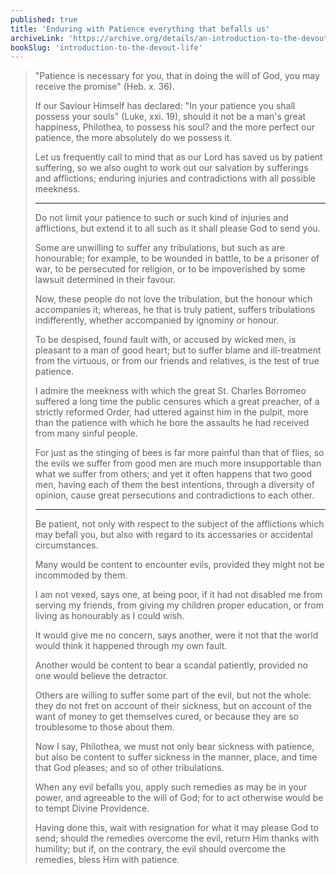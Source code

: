 ```yaml
---
published: true
title: 'Enduring with Patience everything that befalls us'
archiveLink: 'https://archive.org/details/an-introduction-to-the-devout-life/page/98?view=theater'
bookSlug: 'introduction-to-the-devout-life'
---
```


> "Patience is necessary for you, that in doing the will of God, you may receive the promise" (Heb. x. 36).
>
> If our Saviour Himself has declared: "In your patience you shall possess your souls" (Luke, xxi. 19), should it not be a man's great happiness, Philothea, to possess his soul? and the more perfect our patience, the more absolutely do we possess it.
>
> Let us frequently call to mind that as our Lord has saved us by patient suffering, so we also ought to work out our salvation by sufferings and afflictions; enduring injuries and contradictions with all possible meekness.
>
> ---
>
> Do not limit your patience to such or such kind of injuries and afflictions, but extend it to all such as it shall please God to send you.
>
> Some are unwilling to suffer any tribulations, but such as are honourable; for example, to be wounded in battle, to be a prisoner of war, to be persecuted for religion, or to be impoverished by some lawsuit determined in their favour.
>
> Now, these people do not love the tribulation, but the honour which accompanies it; whereas, he that is truly patient, suffers tribulations indifferently, whether accompanied by ignominy or honour.
>
> To be despised, found fault with, or accused by wicked men, is pleasant to a man of good heart; but to suffer blame and ill-treatment from the virtuous, or from our friends and relatives, is the test of true patience.
>
> I admire the meekness with which the great St. Charles Borromeo suffered a long time the public censures which a great preacher, of a strictly reformed Order, had uttered against him in the pulpit, more than the patience with which he bore the assaults he had received from many sinful people.
>
> For just as the stinging of bees is far more painful than that of flies, so the evils we suffer from good men are much more insupportable than what we suffer from others; and yet it often happens that two good men, having each of them the best intentions, through a diversity of opinion, cause great persecutions and contradictions to each other.
>
> ---
>
> Be patient, not only with respect to the subject of the afflictions which may befall you, but also with regard to its accessaries or accidental circumstances.
>
> Many would be content to encounter evils, provided they might not be incommoded by them.
>
> I am not vexed, says one, at being poor, if it had not disabled me from serving my friends, from giving my children proper education, or from living as honourably as I could wish.
>
> It would give me no concern, says another, were it not that the world would think it happened through my own fault.
>
> Another would be content to bear a scandal patiently, provided no one would believe the detractor.
>
> Others are willing to suffer some part of the evil, but not the whole: they do not fret on account of their sickness, but on account of the want of money to get themselves cured, or because they are so troublesome to those about them.
>
> Now I say, Philothea, we must not only bear sickness with patience, but also be content to suffer sickness in the manner, place, and time that God pleases; and so of other tribulations.
>
> When any evil befalls you, apply such remedies as may be in your power, and agreeable to the will of God; for to act otherwise would be to tempt Divine Providence.
>
> Having done this, wait with resignation for what it may please God to send; should the remedies overcome the evil, return Him thanks with humility; but if, on the contrary, the evil should overcome the remedies, bless Him with patience.
